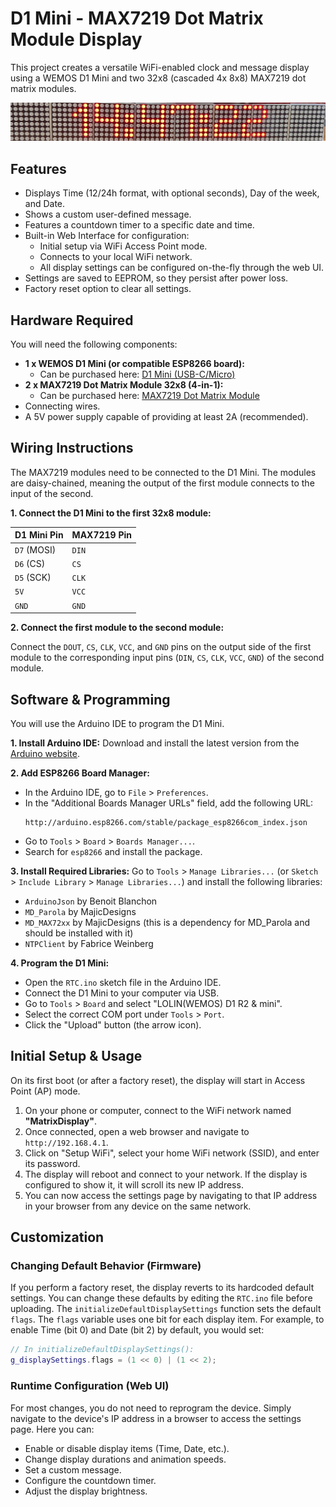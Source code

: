 # D1 Mini - MAX7219 Dot Matrix Module Display

This project creates a versatile WiFi-enabled clock and message display using a WEMOS D1 Mini and two 32x8 (cascaded 4x 8x8) MAX7219 dot matrix modules.

![GPIO Pin Out](D1%20Mini%20-%20MAX7219%20Dot%20Matrix%20Module%20Display.png)

## Features

*   Displays Time (12/24h format, with optional seconds), Day of the week, and Date.
*   Shows a custom user-defined message.
*   Features a countdown timer to a specific date and time.
*   Built-in Web Interface for configuration:
    *   Initial setup via WiFi Access Point mode.
    *   Connects to your local WiFi network.
    *   All display settings can be configured on-the-fly through the web UI.
*   Settings are saved to EEPROM, so they persist after power loss.
*   Factory reset option to clear all settings.

## Hardware Required

You will need the following components:

*   **1 x WEMOS D1 Mini (or compatible ESP8266 board):**
    *   Can be purchased here: [D1 Mini (USB-C/Micro)](https://www.aliexpress.com/item/1005007364969950.html)
*   **2 x MAX7219 Dot Matrix Module 32x8 (4-in-1):**
    *   Can be purchased here: [MAX7219 Dot Matrix Module](https://www.aliexpress.com/item/1005008005112441.html)
*   Connecting wires.
*   A 5V power supply capable of providing at least 2A (recommended).

## Wiring Instructions

The MAX7219 modules need to be connected to the D1 Mini. The modules are daisy-chained, meaning the output of the first module connects to the input of the second.

**1. Connect the D1 Mini to the first 32x8 module:**

| D1 Mini Pin | MAX7219 Pin |
| :---------- | :---------- |
| `D7` (MOSI) | `DIN`       |
| `D6` (CS)   | `CS`        |
| `D5` (SCK)  | `CLK`       |
| `5V`        | `VCC`       |
| `GND`       | `GND`       |

**2. Connect the first module to the second module:**

Connect the `DOUT`, `CS`, `CLK`, `VCC`, and `GND` pins on the output side of the first module to the corresponding input pins (`DIN`, `CS`, `CLK`, `VCC`, `GND`) of the second module.

## Software & Programming

You will use the Arduino IDE to program the D1 Mini.

**1. Install Arduino IDE:**
Download and install the latest version from the [Arduino website](https://www.arduino.cc/en/software).

**2. Add ESP8266 Board Manager:**
*   In the Arduino IDE, go to `File` > `Preferences`.
*   In the "Additional Boards Manager URLs" field, add the following URL:
    ```
    http://arduino.esp8266.com/stable/package_esp8266com_index.json
    ```
*   Go to `Tools` > `Board` > `Boards Manager...`.
*   Search for `esp8266` and install the package.

**3. Install Required Libraries:**
Go to `Tools` > `Manage Libraries...` (or `Sketch` > `Include Library` > `Manage Libraries...`) and install the following libraries:
*   `ArduinoJson` by Benoit Blanchon
*   `MD_Parola` by MajicDesigns
*   `MD_MAX72xx` by MajicDesigns (this is a dependency for MD_Parola and should be installed with it)
*   `NTPClient` by Fabrice Weinberg

**4. Program the D1 Mini:**
*   Open the `RTC.ino` sketch file in the Arduino IDE.
*   Connect the D1 Mini to your computer via USB.
*   Go to `Tools` > `Board` and select "LOLIN(WEMOS) D1 R2 & mini".
*   Select the correct COM port under `Tools` > `Port`.
*   Click the "Upload" button (the arrow icon).

## Initial Setup & Usage

On its first boot (or after a factory reset), the display will start in Access Point (AP) mode.

1.  On your phone or computer, connect to the WiFi network named **"MatrixDisplay"**.
2.  Once connected, open a web browser and navigate to `http://192.168.4.1`.
3.  Click on "Setup WiFi", select your home WiFi network (SSID), and enter its password.
4.  The display will reboot and connect to your network. If the display is configured to show it, it will scroll its new IP address.
5.  You can now access the settings page by navigating to that IP address in your browser from any device on the same network.

## Customization

### Changing Default Behavior (Firmware)

If you perform a factory reset, the display reverts to its hardcoded default settings. You can change these defaults by editing the `RTC.ino` file before uploading. The `initializeDefaultDisplaySettings` function sets the default `flags`. The `flags` variable uses one bit for each display item. For example, to enable Time (bit 0) and Date (bit 2) by default, you would set:
```c++
// In initializeDefaultDisplaySettings():
g_displaySettings.flags = (1 << 0) | (1 << 2);
```

### Runtime Configuration (Web UI)

For most changes, you do not need to reprogram the device. Simply navigate to the device's IP address in a browser to access the settings page. Here you can:
*   Enable or disable display items (Time, Date, etc.).
*   Change display durations and animation speeds.
*   Set a custom message.
*   Configure the countdown timer.
*   Adjust the display brightness.
